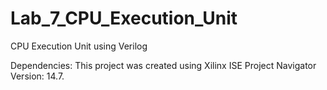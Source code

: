 # Lab_7_CPU_Execution_Unit
CPU Execution Unit using Verilog

Dependencies: This project was created using Xilinx ISE Project Navigator Version: 14.7.
